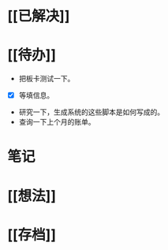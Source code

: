 # [[已解决]]

# [[待办]]
- 把板卡测试一下。
- [x] 等填信息。
- 研究一下，生成系统的这些脚本是如何写成的。
- 查询一下上个月的账单。
# 笔记

# [[想法]]

# [[存档]]